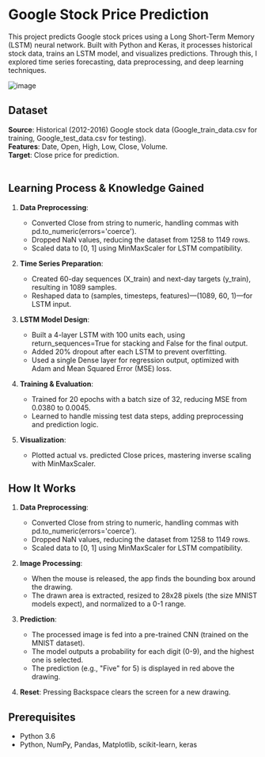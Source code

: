 # Google Stock Price Prediction
This project predicts Google stock prices using a Long Short-Term Memory (LSTM) neural network. Built with Python and Keras, it processes historical stock data, trains an LSTM model, and visualizes predictions. Through this, I explored time series forecasting, data preprocessing, and deep learning techniques.

![image](https://github.com/user-attachments/assets/7cbfa8fb-f095-40d7-92d4-ab886e1b49a0)

## Dataset
**Source**: Historical (2012-2016) Google stock data (Google_train_data.csv for training, Google_test_data.csv for testing).  <br/>
**Features**: Date, Open, High, Low, Close, Volume.  <br/>
**Target**: Close price for prediction.
<br>
<br>

## Learning Process & Knowledge Gained

1. **Data Preprocessing**:
   - Converted Close from string to numeric, handling commas with pd.to_numeric(errors='coerce').
   - Dropped NaN values, reducing the dataset from 1258 to 1149 rows.
   - Scaled data to [0, 1] using MinMaxScaler for LSTM compatibility.

2. **Time Series Preparation**:
   - Created 60-day sequences (X_train) and next-day targets (y_train), resulting in 1089 samples.
   - Reshaped data to (samples, timesteps, features)—(1089, 60, 1)—for LSTM input.

3. **LSTM Model Design**:
   - Built a 4-layer LSTM with 100 units each, using return_sequences=True for stacking and False for the final output.
   - Added 20% dropout after each LSTM to prevent overfitting.
   - Used a single Dense layer for regression output, optimized with Adam and Mean Squared Error (MSE) loss.

4. **Training & Evaluation**:
   - Trained for 20 epochs with a batch size of 32, reducing MSE from 0.0380 to 0.0045.
   - Learned to handle missing test data steps, adding preprocessing and prediction logic.

5. **Visualization**:
   - Plotted actual vs. predicted Close prices, mastering inverse scaling with MinMaxScaler.

## How It Works
1. **Data Preprocessing**: 
   - Converted Close from string to numeric, handling commas with pd.to_numeric(errors='coerce').
   - Dropped NaN values, reducing the dataset from 1258 to 1149 rows.
   - Scaled data to [0, 1] using MinMaxScaler for LSTM compatibility.

2. **Image Processing**:
   - When the mouse is released, the app finds the bounding box around the drawing.
   - The drawn area is extracted, resized to 28x28 pixels (the size MNIST models expect), and normalized to a 0-1 range.

3. **Prediction**:
   - The processed image is fed into a pre-trained CNN (trained on the MNIST dataset).
   - The model outputs a probability for each digit (0-9), and the highest one is selected.
   - The prediction (e.g., "Five" for 5) is displayed in red above the drawing.

4. **Reset**: Pressing Backspace clears the screen for a new drawing.


## Prerequisites
  - Python 3.6
  - Python, NumPy, Pandas, Matplotlib, scikit-learn, keras
